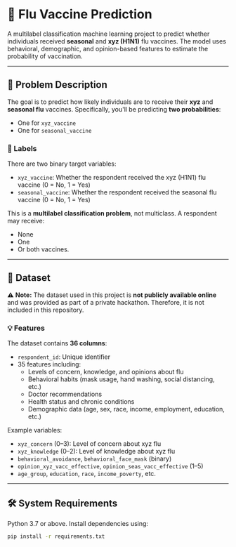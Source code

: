# 🧬 Flu Vaccine Prediction

A multilabel classification machine learning project to predict whether individuals received **seasonal** and **xyz (H1N1)** flu vaccines. The model uses behavioral, demographic, and opinion-based features to estimate the probability of vaccination.

---

## 📌 Problem Description

The goal is to predict how likely individuals are to receive their **xyz** and **seasonal flu** vaccines. Specifically, you'll be predicting **two probabilities**:
- One for `xyz_vaccine`
- One for `seasonal_vaccine`

### 🎯 Labels

There are two binary target variables:
- `xyz_vaccine`: Whether the respondent received the xyz (H1N1) flu vaccine (0 = No, 1 = Yes)
- `seasonal_vaccine`: Whether the respondent received the seasonal flu vaccine (0 = No, 1 = Yes)

This is a **multilabel classification problem**, not multiclass. A respondent may receive:
- None
- One
- Or both vaccines.

---

## 🧾 Dataset

⚠️ **Note:** The dataset used in this project is **not publicly available online** and was provided as part of a private hackathon. Therefore, it is not included in this repository.

### 💡 Features

The dataset contains **36 columns**:
- `respondent_id`: Unique identifier
- 35 features including:
  - Levels of concern, knowledge, and opinions about flu
  - Behavioral habits (mask usage, hand washing, social distancing, etc.)
  - Doctor recommendations
  - Health status and chronic conditions
  - Demographic data (age, sex, race, income, employment, education, etc.)

Example variables:
- `xyz_concern` (0–3): Level of concern about xyz flu
- `xyz_knowledge` (0–2): Level of knowledge about xyz flu
- `behavioral_avoidance`, `behavioral_face_mask` (binary)
- `opinion_xyz_vacc_effective`, `opinion_seas_vacc_effective` (1–5)
- `age_group`, `education`, `race`, `income_poverty`, etc.

---

## 🛠️ System Requirements

Python 3.7 or above. Install dependencies using:

```bash
pip install -r requirements.txt
